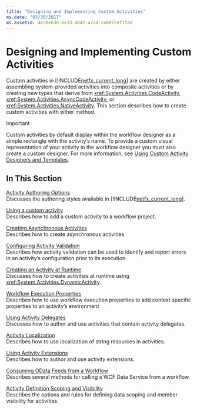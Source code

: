 ```yaml
---
title: "Designing and Implementing Custom Activities"
ms.date: "03/30/2017"
ms.assetid: 4e30e63d-6e33-4842-a7a4-ce807cef1fad
---
```

# Designing and Implementing Custom Activities
Custom activities in [!INCLUDE[netfx_current_long](../../../includes/netfx-current-long-md.md)] are created by either assembling system-provided activities into composite activities or by creating new types that derive from <xref:System.Activities.CodeActivity>, <xref:System.Activities.AsyncCodeActivity>, or <xref:System.Activities.NativeActivity>. This section describes how to create custom activities with either method.  
  
> [!IMPORTANT]
>  Custom activities by default display within the workflow designer as a simple rectangle with the activity’s name. To provide a custom visual representation of your activity in the workflow designer you must also create a custom designer. For more information, see [Using Custom Activity Designers and Templates](../../../docs/framework/windows-workflow-foundation/using-custom-activity-designers-and-templates.md).  
  
## In This Section  
 [Activity Authoring Options](../../../docs/framework/windows-workflow-foundation/activity-authoring-options-in-wf.md)  
 Discusses the authoring styles available in [!INCLUDE[netfx_current_long](../../../includes/netfx-current-long-md.md)].  
  
 [Using a custom activity](../../../docs/framework/windows-workflow-foundation/using-a-custom-activity.md)  
 Describes how to add a custom activity to a workflow project.  
  
  [Creating Asynchronous Activities](../../../docs/framework/windows-workflow-foundation/creating-asynchronous-activities-in-wf.md)  
 Describes how to create asynchronous activities.  
  
 [Configuring Activity Validation](../../../docs/framework/windows-workflow-foundation/configuring-activity-validation.md)  
 Describes how activity validation can be used to identify and report errors in an activity’s configuration prior to its execution.  
  
 [Creating an Activity at Runtime](../../../docs/framework/windows-workflow-foundation/creating-an-activity-at-runtime-with-dynamicactivity.md)  
 Discusses how to create activities at runtime using <xref:System.Activities.DynamicActivity>.  
  
 [Workflow Execution Properties](../../../docs/framework/windows-workflow-foundation/workflow-execution-properties.md)  
 Describes how to use workflow execution properties to add context specific properties to an activity’s environment  
  
 [Using Activity Delegates](../../../docs/framework/windows-workflow-foundation/using-activity-delegates.md)  
 Discusses how to author and use activities that contain activity delegates.  
  
 [Activity Localization](../../../docs/framework/windows-workflow-foundation/activity-localization.md)  
 Describes how to use localization of string resources in activities.  
  
 [Using Activity Extensions](../../../docs/framework/windows-workflow-foundation/using-activity-extensions.md)  
 Describes how to author and use activity extensions.  
  
 [Consuming OData Feeds from a Workflow](../../../docs/framework/windows-workflow-foundation/consuming-odata-feeds-from-a-workflow.md)  
 Describes several methods for calling a WCF Data Service from a workflow.  
  
 [Activity Definition Scoping and Visibility](../../../docs/framework/windows-workflow-foundation/activity-definition-scoping-and-visibility.md)  
 Describes the options and rules for defining data scoping and member visibility for activities.
